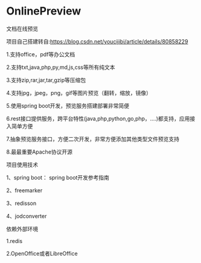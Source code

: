 # OnlinePreview
文档在线预览

项目自己搭建转自:https://blog.csdn.net/youcijibi/article/details/80858229

1.支持office，pdf等办公文档

2.支持txt,java,php,py,md,js,css等所有纯文本

3.支持zip,rar,jar,tar,gzip等压缩包

4.支持jpg，jpeg，png，gif等图片预览（翻转，缩放，镜像）

5.使用spring boot开发，预览服务搭建部署非常简便

6.rest接口提供服务，跨平台特性(java,php,python,go,php，....)都支持，应用接入简单方便

7.抽象预览服务接口，方便二次开发，非常方便添加其他类型文件预览支持

8.最最重要Apache协议开源

项目使用技术

1、spring boot： spring boot开发参考指南

2、freemarker

3、redisson

4、jodconverter

依赖外部环境

1.redis

2.OpenOffice或者LibreOffice